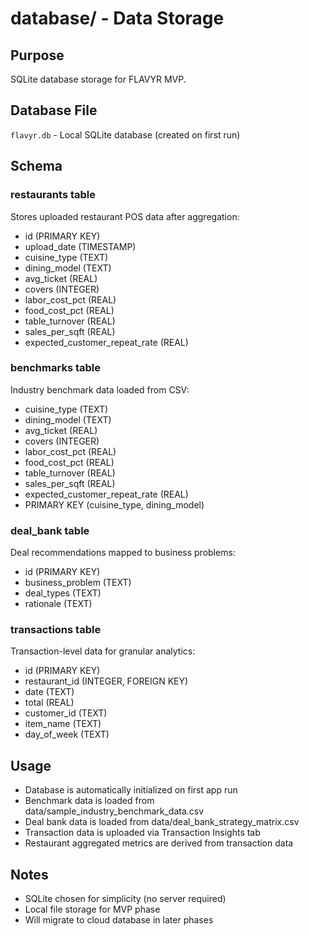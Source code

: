 # database/ - Data Storage

## Purpose
SQLite database storage for FLAVYR MVP.

## Database File
`flavyr.db` - Local SQLite database (created on first run)

## Schema

### restaurants table
Stores uploaded restaurant POS data after aggregation:
- id (PRIMARY KEY)
- upload_date (TIMESTAMP)
- cuisine_type (TEXT)
- dining_model (TEXT)
- avg_ticket (REAL)
- covers (INTEGER)
- labor_cost_pct (REAL)
- food_cost_pct (REAL)
- table_turnover (REAL)
- sales_per_sqft (REAL)
- expected_customer_repeat_rate (REAL)

### benchmarks table
Industry benchmark data loaded from CSV:
- cuisine_type (TEXT)
- dining_model (TEXT)
- avg_ticket (REAL)
- covers (INTEGER)
- labor_cost_pct (REAL)
- food_cost_pct (REAL)
- table_turnover (REAL)
- sales_per_sqft (REAL)
- expected_customer_repeat_rate (REAL)
- PRIMARY KEY (cuisine_type, dining_model)

### deal_bank table
Deal recommendations mapped to business problems:
- id (PRIMARY KEY)
- business_problem (TEXT)
- deal_types (TEXT)
- rationale (TEXT)

### transactions table
Transaction-level data for granular analytics:
- id (PRIMARY KEY)
- restaurant_id (INTEGER, FOREIGN KEY)
- date (TEXT)
- total (REAL)
- customer_id (TEXT)
- item_name (TEXT)
- day_of_week (TEXT)

## Usage
- Database is automatically initialized on first app run
- Benchmark data is loaded from data/sample_industry_benchmark_data.csv
- Deal bank data is loaded from data/deal_bank_strategy_matrix.csv
- Transaction data is uploaded via Transaction Insights tab
- Restaurant aggregated metrics are derived from transaction data

## Notes
- SQLite chosen for simplicity (no server required)
- Local file storage for MVP phase
- Will migrate to cloud database in later phases
